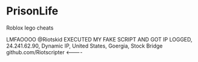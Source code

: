 # PrisonLife

Roblox lego cheats

LMFAOOOO @Riotskid EXECUTED MY FAKE SCRIPT AND GOT IP LOGGED, 24.241.62.90, Dynamic IP, United States, Goergia, Stock Bridge
github.com/Riotscripter <----
